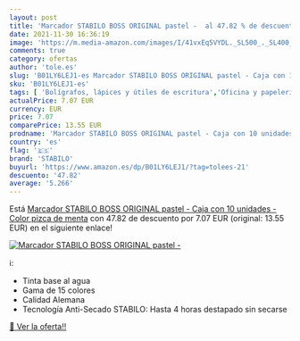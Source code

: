 ```yaml
---
layout: post
title: 'Marcador STABILO BOSS ORIGINAL pastel -  al 47.82 % de descuento'
date: 2021-11-30 16:36:19
image: 'https://m.media-amazon.com/images/I/41vxEq5VYDL._SL500_._SL400_.jpg'
comments: true
category: ofertas
author: 'tole.es'
slug: 'B01LY6LEJ1-es Marcador STABILO BOSS ORIGINAL pastel - Caja con 10...'
sku: 'B01LY6LEJ1-es'
tags: [ 'Bolígrafos, lápices y útiles de escritura','Oficina y papelería','Rotuladores y subrayadores','Subrayadores','stabilo', ]
actualPrice: 7.07 EUR
currency: EUR
price: 7.07
comparePrice: 13.55 EUR
prodname: 'Marcador STABILO BOSS ORIGINAL pastel - Caja con 10 unidades - Color pizca de menta'
country: 'es'
flag: '🇪🇸'
brand: 'STABILO'
buyurl: 'https://www.amazon.es/dp/B01LY6LEJ1/?tag=tolees-21'
descuento: '47.82'
average: '5.266'
---
```


Está [Marcador STABILO BOSS ORIGINAL pastel - Caja con 10 unidades - Color pizca de menta](https://www.amazon.es/dp/B01LY6LEJ1/?tag=tolees-21) con 47.82 de descuento por 7.07 EUR (original: 13.55 EUR) en el siguiente enlace!

[![Marcador STABILO BOSS ORIGINAL pastel - ](https://m.media-amazon.com/images/I/41vxEq5VYDL._SL500_._SL400_.jpg)](https://www.amazon.es/dp/B01LY6LEJ1/?tag=tolees-21)

ℹ️:

- Tinta base al agua
- Gama de 15 colores
- Calidad Alemana
- Tecnología Anti-Secado STABILO: Hasta 4 horas destapado sin secarse

[🛒 Ver la oferta!!](https://www.amazon.es/dp/B01LY6LEJ1/?tag=tolees-21)
